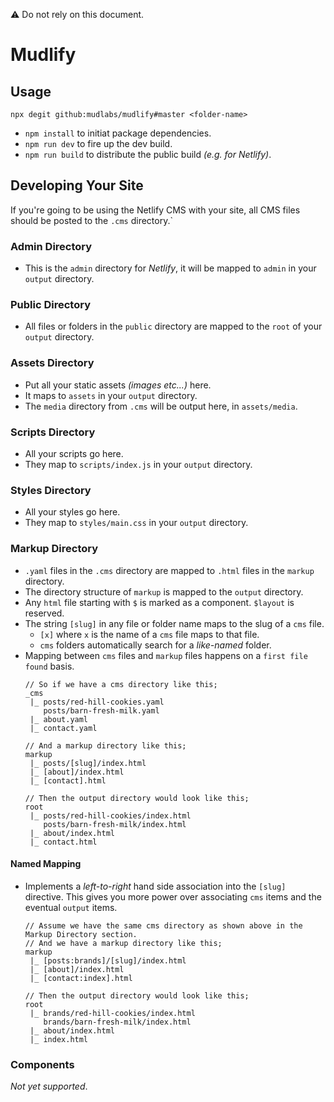 :warning: Do not rely on this document.

# Mudlify

## Usage
`npx degit github:mudlabs/mudlify#master <folder-name>`
- `npm install` to initiat package dependencies.
- `npm run dev` to fire up the dev build.
- `npm run build` to distribute the public build _(e.g. for Netlify)_.


## Developing Your Site
If you're going to be using the Netlify CMS with your site, all CMS files should be posted to the `.cms` directory.`


### Admin Directory
- This is the `admin` directory for _Netlify_, it will be mapped to `admin` in your `output` directory.



### Public Directory
- All files or folders in the `public` directory are mapped to the `root` of your `output` directory.



### Assets Directory
- Put all your static assets _(images etc...)_ here.
- It maps to `assets` in your `output` directory.
- The `media` directory from `.cms` will be output here, in `assets/media`.



### Scripts Directory
- All your scripts go here.
- They map to `scripts/index.js` in your `output` directory.



### Styles Directory
- All your styles go here.
- They map to `styles/main.css` in your `output` directory.



### Markup Directory
- `.yaml` files in the `.cms` directory are mapped to `.html` files in the `markup` directory.
- The directory structure of `markup` is mapped to the `output` directory.
- Any `html` file starting with `$` is marked as a component. `$layout` is reserved.
- The string `[slug]` in any file or folder name maps to the slug of a `cms` file.
  - `[x]` where `x` is the name of a `cms` file maps to that file.
  - `cms` folders automatically search for a _like-named_ folder.
- Mapping between `cms` files and `markup` files happens on a `first file found` basis.
    ```
    // So if we have a cms directory like this;
    _cms
     |_ posts/red-hill-cookies.yaml
        posts/barn-fresh-milk.yaml
     |_ about.yaml
     |_ contact.yaml
    
    // And a markup directory like this;
    markup
     |_ posts/[slug]/index.html
     |_ [about]/index.html
     |_ [contact].html

    // Then the output directory would look like this;
    root
     |_ posts/red-hill-cookies/index.html
        posts/barn-fresh-milk/index.html
     |_ about/index.html
     |_ contact.html
    ```



#### Named Mapping
- Implements a _left-to-right_ hand side association into the `[slug]` directive. This gives you more power over associating `cms` items and the eventual `output` items.
    ```
    // Assume we have the same cms directory as shown above in the Markup Directory section.
    // And we have a markup directory like this;
    markup
     |_ [posts:brands]/[slug]/index.html
     |_ [about]/index.html
     |_ [contact:index].html

    // Then the output directory would look like this;
    root
     |_ brands/red-hill-cookies/index.html
        brands/barn-fresh-milk/index.html
     |_ about/index.html
     |_ index.html
    ```


    
### Components
_Not yet supported_.